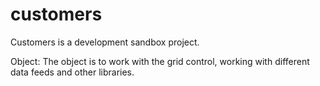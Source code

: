 # customers
Customers is a development sandbox project.  

Object:
  The object is to work with the grid control, working with different data feeds and other libraries.
  
  
